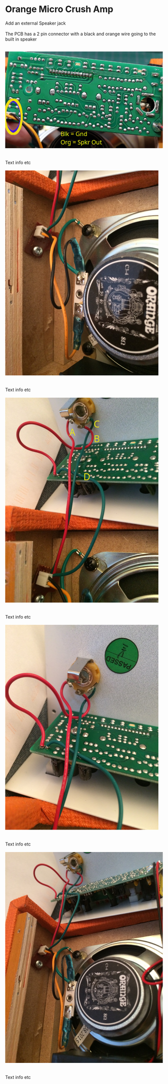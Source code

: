 # Orange Micro Crush Amp
Add an external Speaker jack<BR><BR>
  The PCB has a 2 pin connector with a black and orange wire going to the built in speaker<BR><BR>
  
<img src="OA1.JPG"><BR><BR><BR>
Text info etc <BR><BR>
<img src="OA2.JPG"><BR><BR><BR>
Text info etc <BR><BR>
<img src="OA3.JPG"><BR><BR><BR>
Text info etc <BR><BR>
<img src="OA4.JPG"><BR><BR><BR>
Text info etc <BR><BR>
<img src="OA5.JPG"><BR><BR><BR>
Text info etc <BR><BR>
  
